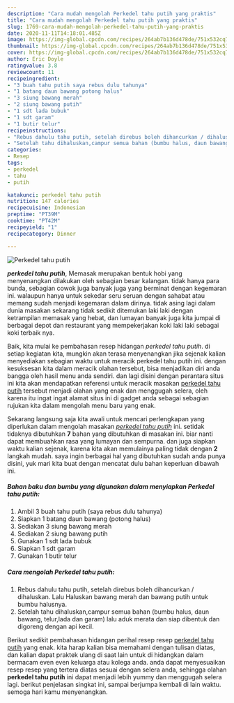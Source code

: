 ```yaml
---
description: "Cara mudah mengolah Perkedel tahu putih yang praktis"
title: "Cara mudah mengolah Perkedel tahu putih yang praktis"
slug: 1769-cara-mudah-mengolah-perkedel-tahu-putih-yang-praktis
date: 2020-11-11T14:18:01.485Z
image: https://img-global.cpcdn.com/recipes/264ab7b136d478de/751x532cq70/perkedel-tahu-putih-foto-resep-utama.jpg
thumbnail: https://img-global.cpcdn.com/recipes/264ab7b136d478de/751x532cq70/perkedel-tahu-putih-foto-resep-utama.jpg
cover: https://img-global.cpcdn.com/recipes/264ab7b136d478de/751x532cq70/perkedel-tahu-putih-foto-resep-utama.jpg
author: Eric Doyle
ratingvalue: 3.8
reviewcount: 11
recipeingredient:
- "3 buah tahu putih saya rebus dulu tahunya"
- "1 batang daun bawang potong halus"
- "3 siung bawang merah"
- "2 siung bawang putih"
- "1 sdt lada bubuk"
- "1 sdt garam"
- "1 butir telur"
recipeinstructions:
- "Rebus dahulu tahu putih, setelah direbus boleh dihancurkan / dihaluskan. Lalu Haluskan bawang merah dan bawang putih untuk bumbu halusnya."
- "Setelah tahu dihaluskan,campur semua bahan (bumbu halus, daun bawang, telur,lada dan garam) lalu aduk merata dan siap dibentuk dan digoreng dengan api kecil."
categories:
- Resep
tags:
- perkedel
- tahu
- putih

katakunci: perkedel tahu putih 
nutrition: 147 calories
recipecuisine: Indonesian
preptime: "PT39M"
cooktime: "PT42M"
recipeyield: "1"
recipecategory: Dinner

---
```



![Perkedel tahu putih](https://img-global.cpcdn.com/recipes/264ab7b136d478de/751x532cq70/perkedel-tahu-putih-foto-resep-utama.jpg)

<b><i>perkedel tahu putih</i></b>, Memasak merupakan bentuk hobi yang menyenangkan dilakukan oleh sebagian besar kalangan. tidak hanya para bunda, sebagian cowok juga banyak juga yang berminat dengan kegemaran ini. walaupun hanya untuk sekedar seru seruan dengan sahabat atau memang sudah menjadi kegemaran dalam dirinya. tidak asing lagi dalam dunia masakan sekarang tidak sedikit ditemukan laki laki dengan ketrampilan memasak yang hebat, dan lumayan banyak juga kita jumpai di berbagai depot dan restaurant yang mempekerjakan koki laki laki sebagai koki terbaik nya.

Baik, kita mulai ke pembahasan resep hidangan <i>perkedel tahu putih</i>. di setiap kegiatan kita, mungkin akan terasa menyenangkan jika sejenak kalian menyediakan sebagian waktu untuk meracik perkedel tahu putih ini. dengan kesuksesan kita dalam meracik olahan tersebut, bisa menjadikan diri anda bangga oleh hasil menu anda sendiri. dan lagi disini dengan perantara situs ini kita akan mendapatkan referensi untuk meracik masakan <u>perkedel tahu putih</u> tersebut menjadi olahan yang enak dan menggugah selera, oleh karena itu ingat ingat alamat situs ini di gadget anda sebagai sebagian rujukan kita dalam mengolah menu baru yang enak.




Sekarang langsung saja kita awali untuk mencari perlengkapan yang diperlukan dalam mengolah masakan <u><i>perkedel tahu putih</i></u> ini. setidak tidaknya dibutuhkan <b>7</b> bahan yang dibutuhkan di masakan ini. biar nanti dapat membuahkan rasa yang lumayan dan sempurna. dan juga siapkan waktu kalian sejenak, karena kita akan memulainya paling tidak dengan <b>2</b> langkah mudah. saya ingin berbagai hal yang dibutuhkan sudah anda punya disini, yuk mari kita buat dengan mencatat dulu bahan keperluan dibawah ini.

<!--inarticleads1-->

##### Bahan baku dan bumbu yang digunakan dalam menyiapkan Perkedel tahu putih:

1. Ambil 3 buah tahu putih (saya rebus dulu tahunya)
1. Siapkan 1 batang daun bawang (potong halus)
1. Sediakan 3 siung bawang merah
1. Sediakan 2 siung bawang putih
1. Gunakan 1 sdt lada bubuk
1. Siapkan 1 sdt garam
1. Gunakan 1 butir telur




<!--inarticleads2-->

##### Cara mengolah Perkedel tahu putih:

1. Rebus dahulu tahu putih, setelah direbus boleh dihancurkan / dihaluskan. Lalu Haluskan bawang merah dan bawang putih untuk bumbu halusnya.
1. Setelah tahu dihaluskan,campur semua bahan (bumbu halus, daun bawang, telur,lada dan garam) lalu aduk merata dan siap dibentuk dan digoreng dengan api kecil.




Berikut sedikit pembahasan hidangan perihal resep resep <u>perkedel tahu putih</u> yang enak. kita harap kalian bisa memahami dengan tulisan diatas, dan kalian dapat praktek ulang di saat lain untuk di hidangkan dalam bermacam even even keluarga atau kolega anda. anda dapat menyesuaikan resep resep yang tertera diatas sesuai dengan selera anda, sehingga olahan <b>perkedel tahu putih</b> ini dapat menjadi lebih yummy dan menggugah selera lagi. berikut penjelasan singkat ini, sampai berjumpa kembali di lain waktu. semoga hari kamu menyenangkan.

